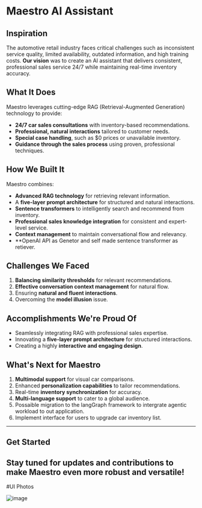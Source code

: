 # Maestro AI Assistant

## Inspiration
The automotive retail industry faces critical challenges such as inconsistent service quality, limited availability, outdated information, and high training costs. **Our vision** was to create an AI assistant that delivers consistent, professional sales service 24/7 while maintaining real-time inventory accuracy.

## What It Does
Maestro leverages cutting-edge RAG (Retrieval-Augmented Generation) technology to provide:
- **24/7 car sales consultations** with inventory-based recommendations.
- **Professional, natural interactions** tailored to customer needs.
- **Special case handling**, such as $0 prices or unavailable inventory.
- **Guidance through the sales process** using proven, professional techniques.

## How We Built It
Maestro combines:
- **Advanced RAG technology** for retrieving relevant information.
- A **five-layer prompt architecture** for structured and natural interactions.
- **Sentence transformers** to intelligently search and recommend from inventory.
- **Professional sales knowledge integration** for consistent and expert-level service.
- **Context management** to maintain conversational flow and relevancy.
- **OpenAI API as Genetor and self made sentence transformer as retiever.

## Challenges We Faced
1. **Balancing similarity thresholds** for relevant recommendations.
2. **Effective conversation context management** for natural flow.
3. Ensuring **natural and fluent interactions**.
4. Overcoming the **model illusion** issue.

## Accomplishments We're Proud Of
- Seamlessly integrating RAG with professional sales expertise.
- Innovating a **five-layer prompt architecture** for structured interactions.
- Creating a highly **interactive and engaging design**.

## What's Next for Maestro
1. **Multimodal support** for visual car comparisons.
2. Enhanced **personalization capabilities** to tailor recommendations.
3. Real-time **inventory synchronization** for accuracy.
4. **Multi-language support** to cater to a global audience.
5. Possaible migration to the langGraph framework to intergrate agentic workload to out application.
6. Implement interface for users to upgrade car inventory list.

---

## Get Started
Stay tuned for updates and contributions to make Maestro even more robust and versatile!
---
#UI Photos

![image](https://github.com/user-attachments/assets/103b0d88-e94f-4c80-bb68-0af05680b3be)
